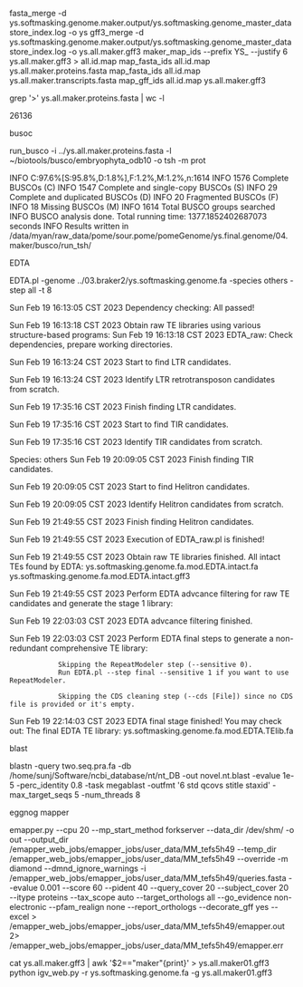 fasta_merge -d ys.softmasking.genome.maker.output/ys.softmasking.genome_master_datastore_index.log -o ys
gff3_merge -d ys.softmasking.genome.maker.output/ys.softmasking.genome_master_datastore_index.log -o ys.all.maker.gff3
maker_map_ids --prefix YS_ --justify 6 ys.all.maker.gff3 > all.id.map
map_fasta_ids all.id.map ys.all.maker.proteins.fasta
map_fasta_ids all.id.map ys.all.maker.transcripts.fasta
map_gff_ids all.id.map ys.all.maker.gff3

grep '>' ys.all.maker.proteins.fasta | wc -l

26136

busoc

run_busco -i ../ys.all.maker.proteins.fasta -l ~/biotools/busco/embryophyta_odb10 -o tsh -m prot

INFO	C:97.6%[S:95.8%,D:1.8%],F:1.2%,M:1.2%,n:1614
INFO	1576 Complete BUSCOs (C)
INFO	1547 Complete and single-copy BUSCOs (S)
INFO	29 Complete and duplicated BUSCOs (D)
INFO	20 Fragmented BUSCOs (F)
INFO	18 Missing BUSCOs (M)
INFO	1614 Total BUSCO groups searched
INFO	BUSCO analysis done. Total running time: 1377.1852402687073 seconds
INFO	Results written in /data/myan/raw_data/pome/sour.pome/pomeGenome/ys.final.genome/04.maker/busco/run_tsh/

EDTA

EDTA.pl -genome ../03.braker2/ys.softmasking.genome.fa -species others -step all -t 8

Sun Feb 19 16:13:05 CST 2023	Dependency checking:
				All passed!

Sun Feb 19 16:13:18 CST 2023	Obtain raw TE libraries using various structure-based programs: 
Sun Feb 19 16:13:18 CST 2023	EDTA_raw: Check dependencies, prepare working directories.

Sun Feb 19 16:13:24 CST 2023	Start to find LTR candidates.

Sun Feb 19 16:13:24 CST 2023	Identify LTR retrotransposon candidates from scratch.

Sun Feb 19 17:35:16 CST 2023	Finish finding LTR candidates.

Sun Feb 19 17:35:16 CST 2023	Start to find TIR candidates.

Sun Feb 19 17:35:16 CST 2023	Identify TIR candidates from scratch.

Species: others
Sun Feb 19 20:09:05 CST 2023	Finish finding TIR candidates.

Sun Feb 19 20:09:05 CST 2023	Start to find Helitron candidates.

Sun Feb 19 20:09:05 CST 2023	Identify Helitron candidates from scratch.

Sun Feb 19 21:49:55 CST 2023	Finish finding Helitron candidates.

Sun Feb 19 21:49:55 CST 2023	Execution of EDTA_raw.pl is finished!

Sun Feb 19 21:49:55 CST 2023	Obtain raw TE libraries finished.
				All intact TEs found by EDTA: 
					ys.softmasking.genome.fa.mod.EDTA.intact.fa
					ys.softmasking.genome.fa.mod.EDTA.intact.gff3

Sun Feb 19 21:49:55 CST 2023	Perform EDTA advcance filtering for raw TE candidates and generate the stage 1 library: 

Sun Feb 19 22:03:03 CST 2023	EDTA advcance filtering finished.

Sun Feb 19 22:03:03 CST 2023	Perform EDTA final steps to generate a non-redundant comprehensive TE library:

				Skipping the RepeatModeler step (--sensitive 0).
				Run EDTA.pl --step final --sensitive 1 if you want to use RepeatModeler.

				Skipping the CDS cleaning step (--cds [File]) since no CDS file is provided or it's empty.

Sun Feb 19 22:14:03 CST 2023	EDTA final stage finished! You may check out:
				The final EDTA TE library: ys.softmasking.genome.fa.mod.EDTA.TElib.fa


blast

 blastn -query two.seq.pra.fa -db /home/sunj/Software/ncbi_database/nt/nt_DB -out novel.nt.blast -evalue 1e-5 -perc_identity 0.8 -task megablast -outfmt '6 std qcovs stitle staxid' -max_target_seqs 5 -num_threads 8

eggnog mapper

emapper.py --cpu 20 --mp_start_method forkserver --data_dir /dev/shm/ -o out --output_dir /emapper_web_jobs/emapper_jobs/user_data/MM_tefs5h49 --temp_dir /emapper_web_jobs/emapper_jobs/user_data/MM_tefs5h49 --override -m diamond --dmnd_ignore_warnings -i /emapper_web_jobs/emapper_jobs/user_data/MM_tefs5h49/queries.fasta --evalue 0.001 --score 60 --pident 40 --query_cover 20 --subject_cover 20 --itype proteins --tax_scope auto --target_orthologs all --go_evidence non-electronic --pfam_realign none --report_orthologs --decorate_gff yes --excel > /emapper_web_jobs/emapper_jobs/user_data/MM_tefs5h49/emapper.out 2> /emapper_web_jobs/emapper_jobs/user_data/MM_tefs5h49/emapper.err


cat ys.all.maker.gff3 | awk '$2=="maker"{print}' > ys.all.maker01.gff3
python igv_web.py -r ys.softmasking.genome.fa -g ys.all.maker01.gff3
